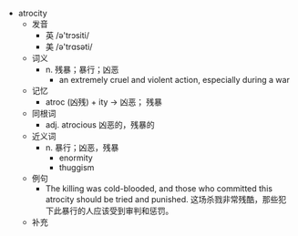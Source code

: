- atrocity
  - 发音
    - 英 /ə'trɔsiti/
    - 美 /ə'trɑsəti/
  - 词义
    - n. 残暴；暴行；凶恶
      - an extremely cruel and violent action, especially during a war
  - 记忆
    - atroc (凶残) + ity → 凶恶； 残暴
  - 同根词
    - adj. atrocious 凶恶的，残暴的
  - 近义词
    - n. 暴行；凶恶，残暴
      - enormity
      - thuggism
  - 例句
    - The killing was cold-blooded, and those who committed this atrocity should be tried and punished. 这场杀戮非常残酷，那些犯下此暴行的人应该受到审判和惩罚。
  - 补充
